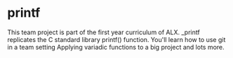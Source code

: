 # printf
This team project is part of the first year curriculum of ALX. _printf replicates the C standard library printf() function. You'll learn how to use git in a team setting Applying variadic functions to a big project and lots more.
